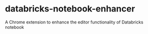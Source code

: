 # databricks-notebook-enhancer
A Chrome extension to enhance the editor functionality of Databricks notebook
